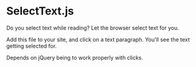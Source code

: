 SelectText.js
==========

Do you select text while reading? Let the browser select text for you.

Add this file to your site, and click on a text paragraph. You'll see the text getting selected for.

Depends on jQuery being to work properly with clicks.
